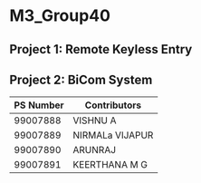 # M3_Group40

## Project 1: Remote Keyless Entry
## Project 2: BiCom System

| PS Number | Contributors |
|-----------|------|
| 99007888 | VISHNU A |
| 99007889 | NIRMALa VIJAPUR |
| 99007890 | ARUNRAJ |
| 99007891 | KEERTHANA M G |
